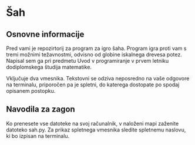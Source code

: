 # Šah

## Osnovne informacije

Pred vami je repozirtorij za program za igro šaha. Program igra proti vam s tremi možnimi težavnostmi, odvisno od globine iskalnega drevesa potez. Napisal sem ga pri predmetu Uvod v programiranje v prvem letniku dodiplomskega študija matematike.

Vključuje dva vmesnika. Tekstovni se odziva neposredno na vaše odgovore na terminalu, priporočen pa je spletni, do katerega dostopate po spodaj opisanem postopku.

## Navodila za zagon

Ko prenesete vse datoteke na svoj računalnik, v naloženi mapi zaženite datoteko sah.py. Za prikaz spletnega vmesnika sledite spletnemu naslovu, ki bo izpisan na terminalu.
